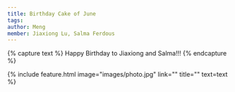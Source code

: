 ```yaml
---
title: Birthday Cake of June
tags:
author: Meng
member: Jiaxiong Lu, Salma Ferdous
---
```


{% capture text %} Happy Birthday to Jiaxiong and Salma!!!
{% endcapture %}

{% include feature.html image="images/photo.jpg" link="" title="" text=text %}
